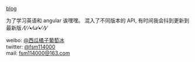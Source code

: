 
[blog](http://114000.github.io)

为了学习英语和 angular 诶嘿嘿。
混入了不同版本的 API, 有时间我会抖到更新到最新版 ⁄(⁄ ⁄•⁄ω⁄•⁄ ⁄)⁄

weibo: [@西瓜橘子葡萄冰](http://weibo.com/u/1975910825)<br>
twitter: [@fsm114000](https://twitter.com/fsm114000)<br>
mail: fsm114000@163.com
